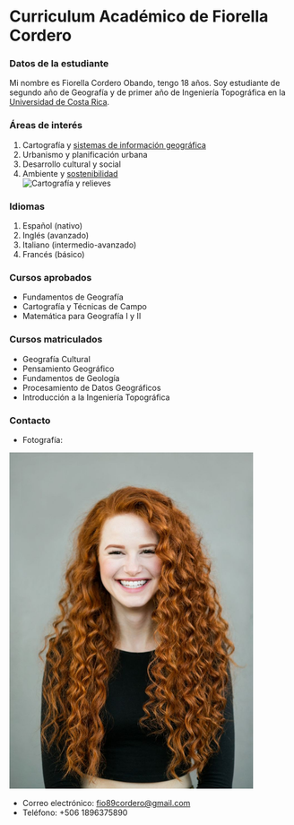# **Curriculum Académico de Fiorella Cordero**  

### Datos de la estudiante  
Mi nombre es Fiorella Cordero Obando, tengo 18 años. Soy estudiante de segundo año de Geografía y de primer año de Ingeniería Topográfica en la [Universidad de Costa Rica](https://www.ucr.ac.cr/).  

### Áreas de interés  
1. Cartografía y [sistemas de información geográfica](https://www.aeroterra.com/es-ar/que-es-gis/introduccion)  
2. Urbanismo y planificación urbana  
3. Desarrollo cultural y social  
4. Ambiente y [sostenibilidad](https://blog.oxfamintermon.org/definicion-de-sostenibilidad-sabes-que-es-y-sobre-que-trata/)  
![Cartografía y relieves](https://upload.wikimedia.org/wikipedia/commons/thumb/3/30/Imagen_sint%C3%A9tica_de_Tenerife.jpg/640px-Imagen_sint%C3%A9tica_de_Tenerife.jpg)

### Idiomas
1. Español (nativo)  
2. Inglés (avanzado)  
3. Italiano (intermedio-avanzado)  
4. Francés (básico)  

### Cursos aprobados  
- Fundamentos de Geografía  
- Cartografía y Técnicas de Campo  
- Matemática para Geografía I y II  

### Cursos matriculados  
- Geografía Cultural  
- Pensamiento Geográfico  
- Fundamentos de Geología  
- Procesamiento de Datos Geográficos  
- Introducción a la Ingeniería Topográfica  

### Contacto
- Fotografía:
<img src="mujer-pelirroja-estados-unidos.jpg" alt="mujer pelirroja" width="435" height="600">

- Correo electrónico: fio89cordero@gmail.com   
- Teléfono: +506 1896375890  
